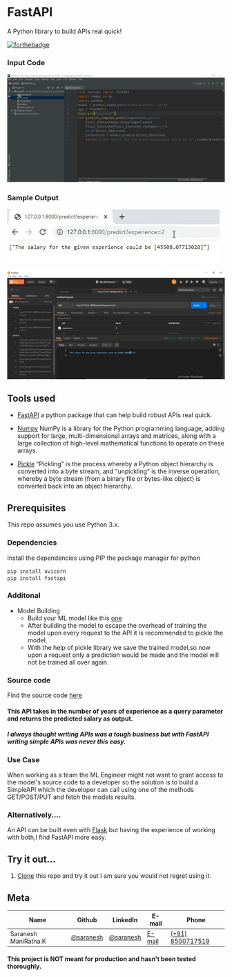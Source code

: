 # FastAPI
A Python library to build APIs real quick!

[![forthebadge](https://forthebadge.com/images/badges/made-with-python.svg)](https://forthebadge.com)

### Input Code 
![alt text](https://github.com/sarnesh444/FastAPI/blob/master/basecode.JPG)

### Sample Output
![alt text](https://github.com/sarnesh444/FastAPI/blob/master/browser.JPG)

![alt text](https://github.com/sarnesh444/FastAPI/blob/master/postman.JPG)

## Tools used

* [FastAPI](https://fastapi.tiangolo.com/) a python package that can help build robust APIs real quick.

* [Numpy](https://numpy.org/) NumPy is a library for the Python programming language, adding support for large, multi-dimensional arrays and matrices, along with a large collection of high-level mathematical functions to operate on these arrays.

* [Pickle](https://docs.python.org/2/library/pickle.html) “Pickling” is the process whereby a Python object hierarchy is converted into a byte stream, and “unpickling” is the inverse operation, whereby a byte stream (from a binary file or bytes-like object) is converted back into an object hierarchy.

## Prerequisites

This repo assumes you use Python 3.x.

### Dependencies
Install the dependencies using PIP the package manager for python

```
pip install uvicorn
pip install fastapi
```

### Additonal

* Model Building
  * Build your ML model like this [one](https://github.com/sarnesh444/FastAPI/blob/master/model.py)
  * After building the model to escape the overhead of training the model upon every request to the API it is recommended to pickle the model.
  * With the help of pickle library we save the trained model,so now upon a request only a prediction would be made and the model will not be trained all over again.
 
### Source code
Find the source code [here](https://github.com/sarnesh444/FastAPI/blob/master/fastapiapp.py)

#### This API takes in the number of years of experience as a query parameter and returns the predicted salary as output.

##### I always thought writing APIs was a tough business but with FastAPI writing simple APIs was never this easy.

### Use Case

When working as a team the ML Engineer might not want to grant access to the model's source code to a developer so the solution is to build a SimpleAPI which the developer can call using one of the methods GET/POST/PUT and fetch the models results.
 
 ### Alternatively....
 An API can be built even with [Flask](https://flask.palletsprojects.com/en/1.1.x/) but having the experience of working with both,I find FastAPI more easy.

## Try it out...

1. [Clone](https://github.com/sarnesh444/FastAPI.git) this repo and try it out I am sure you would not regret using it.

## Meta 

| Name | Github | LinkedIn | E-mail | Phone|
| --- | --- | --- | --- | --- |
| Saranesh ManiRatna.K | [@saranesh](https://github.com/sarnesh444) | [@saranesh](https://www.linkedin.com/in/saranesh-kanumuri-17a7a5181/) |[E-mail](mailto:sarnesh444@gmail.com) | [(+91) 8500717519](tel:+918500717519)

#### This project is NOT meant for production and hasn't been tested thoroughly.


